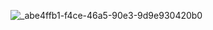 ![_abe4ffb1-f4ce-46a5-90e3-9d9e930420b0](https://github.com/user-attachments/assets/80e8d083-5db4-4b7b-ba25-3a65d4bf0fe5)
